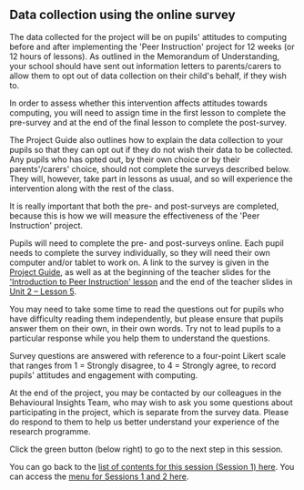 ## Data collection using the online survey

The data collected for the project will be on pupils' attitudes to computing before and after implementing the 'Peer Instruction' project for 12 weeks (or 12 hours of lessons). As outlined in the Memorandum of Understanding, your school should have sent out information letters to parents/carers to allow them to opt out of data collection on their child's behalf, if they wish to.

In order to assess whether this intervention affects attitudes towards computing, you will need to assign time in the first lesson to complete the pre-survey and at the end of the final lesson to complete the post-survey.

The Project Guide also outlines how to explain the data collection to your pupils so that they can opt out if they do not wish their data to be collected. Any pupils who has opted out, by their own choice or by their parents'/carers' choice, should not complete the surveys described below. They will, however, take part in lessons as usual, and so will experience the intervention along with the rest of the class.
 
It is really important that both the pre- and post-surveys are completed, because this is how we will measure the effectiveness of the 'Peer Instruction' project. 

Pupils will need to complete the pre- and post-surveys online. Each pupil needs to complete the survey individually, so they will need their own computer and/or tablet to work on. A link to the survey is given in the [Project Guide](https://docs.google.com/document/d/17sTwXM-oZx3GL-rG6Ctglfqg-ONAW9SaB6p--2Vj99s/edit), as well as at the beginning of the teacher slides for the ['Introduction to Peer Instruction' lesson](https://docs.google.com/presentation/d/16TQ3wsFCyIfXLhy50I5yu81LLIpAs12K1h6leVdaKZI/edit#slide=id.g62c888beb6_0_267) and the end of the teacher slides in [Unit 2 – Lesson 5](https://docs.google.com/presentation/d/1FjkAszM8XzDJzQuHjwBUDTC4zHofg1wPdZbVfESa9aU/edit#slide=id.g74a47f86aa_0_0).

You may need to take some time to read the questions out for pupils who have difficulty reading them independently, but please ensure that pupils answer them on their own, in their own words. Try not to lead pupils to a particular response while you help them to understand the questions.

Survey questions are answered with reference to a four-point Likert scale that ranges from 1 = Strongly disagree, to 4 = Strongly agree, to record pupils' attitudes and engagement with computing.

At the end of the project, you may be contacted by our colleagues in the Behavioural Insights Team, who may wish to ask you some questions about participating in the project, which is separate from the survey data. Please do respond to them to help us better understand your experience of the research programme.

Click the green button (below right) to go to the next step in this session.

You can go back to the [list of contents for this session (Session 1) here](https://projects.raspberrypi.org/en/projects/gbic-peer-instruction-1).
You can access the [menu for Sessions 1 and 2 here](https://projects.raspberrypi.org/en/pathways/gbic-peer-instruction-training).

